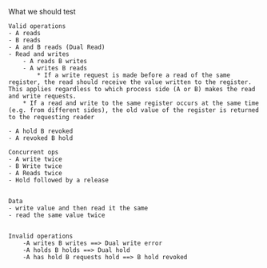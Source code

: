 What we should test

	Valid operations
	- A reads
	- B reads
	- A and B reads (Dual Read)
	- Read and writes
    	- A reads B writes
    	- A writes B reads
        	* If a write request is made before a read of the same register, the read should receive the value written to the register. This applies regardless to which process side (A or B) makes the read and write requests.
		* If a read and write to the same register occurs at the same time (e.g. from different sides), the old value of the register is returned to the requesting reader

	- A hold B revoked
  	- A revoked B hold

	Concurrent ops
	- A write twice
	- B Write twice
	- A Reads twice
	- Hold followed by a release


  	Data
	- write value and then read it the same
	- read the same value twice


	Invalid operations
		-A writes B writes ==> Dual write error
		-A holds B holds ==> Dual hold
		-A has hold B requests hold ==> B hold revoked

